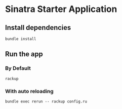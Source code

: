 # Sinatra Starter Application

## Install dependencies

`bundle install`

## Run the app

### By Default

`rackup`

### With auto reloading

`bundle exec rerun -- rackup config.ru`
